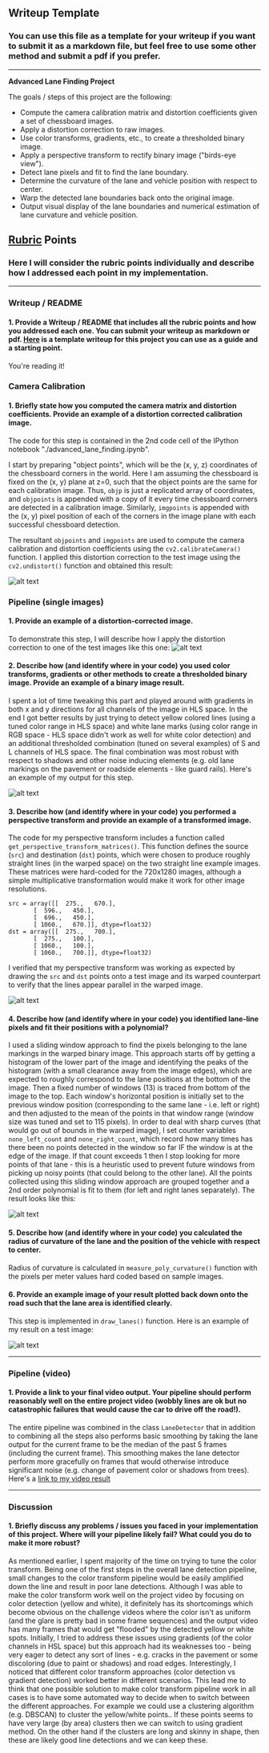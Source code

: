 ## Writeup Template

### You can use this file as a template for your writeup if you want to submit it as a markdown file, but feel free to use some other method and submit a pdf if you prefer.

---

**Advanced Lane Finding Project**

The goals / steps of this project are the following:

* Compute the camera calibration matrix and distortion coefficients given a set of chessboard images.
* Apply a distortion correction to raw images.
* Use color transforms, gradients, etc., to create a thresholded binary image.
* Apply a perspective transform to rectify binary image ("birds-eye view").
* Detect lane pixels and fit to find the lane boundary.
* Determine the curvature of the lane and vehicle position with respect to center.
* Warp the detected lane boundaries back onto the original image.
* Output visual display of the lane boundaries and numerical estimation of lane curvature and vehicle position.

[//]: # (Image References)

[image1]: ./test_images/test1.jpg "Road Transformed"
[image2]: ./output_images/undistort_test1.jpg "Undistorted"
[image3]: ./output_images/binary_combo_test1.jpg "Binary Example"
[image4]: ./output_images/warped_straight_lines2.jpg "Warp Example"
[image5]: ./output_images/color_fit_lines_test1.jpg "Fit Visual"
[image6]: ./output_images/example_output_test1.jpg "Output"
[video1]: ./output_videos/project_video_with_lanes.mp4 "Video"

## [Rubric](https://review.udacity.com/#!/rubrics/571/view) Points

### Here I will consider the rubric points individually and describe how I addressed each point in my implementation.  

---

### Writeup / README

#### 1. Provide a Writeup / README that includes all the rubric points and how you addressed each one.  You can submit your writeup as markdown or pdf.  [Here](https://github.com/udacity/CarND-Advanced-Lane-Lines/blob/master/writeup_template.md) is a template writeup for this project you can use as a guide and a starting point.  

You're reading it!

### Camera Calibration

#### 1. Briefly state how you computed the camera matrix and distortion coefficients. Provide an example of a distortion corrected calibration image.

The code for this step is contained in the 2nd code cell of the IPython notebook "./advanced_lane_finding.ipynb".

I start by preparing "object points", which will be the (x, y, z) coordinates of the chessboard corners in the world. Here I am assuming the chessboard is fixed on the (x, y) plane at z=0, such that the object points are the same for each calibration image.  Thus, `objp` is just a replicated array of coordinates, and `objpoints` is appended with a copy of it every time chessboard corners are detected in a calibration image.  Similarly, `imgpoints` is appended with the (x, y) pixel position of each of the corners in the image plane with each successful chessboard detection.  

The resultant `objpoints` and `imgpoints` are used to compute the camera calibration and distortion coefficients using the `cv2.calibrateCamera()` function.  I applied this distortion correction to the test image using the `cv2.undistort()` function and obtained this result: 

![alt text][image2]

### Pipeline (single images)

#### 1. Provide an example of a distortion-corrected image.

To demonstrate this step, I will describe how I apply the distortion correction to one of the test images like this one:
![alt text][image1]

#### 2. Describe how (and identify where in your code) you used color transforms, gradients or other methods to create a thresholded binary image.  Provide an example of a binary image result.

I spent a lot of time tweaking this part and played around with gradients in both x and y directions for all channels of the image in HLS space. In the end I got better results by just trying to detect yellow colored lines (using a tuned color range in HLS space) and white lane marks (using color range in RGB space - HLS space didn't work as well for white color detection) and an additional thresholded combination (tuned on several examples) of S and L channels of HLS space.
The final combination was most robust with respect to shadows and other noise inducing elements (e.g. old lane markings on the pavement or roadside elements - like guard rails).
Here's an example of my output for this step.

![alt text][image3]

#### 3. Describe how (and identify where in your code) you performed a perspective transform and provide an example of a transformed image.

The code for my perspective transform includes a function called `get_perspective_transform_matrices()`.  This function defines the source (`src`) and destination (`dst`) points, which were chosen to produce roughly straight lines (in the warped space) on the two straight line example images. These matrices were hard-coded for the 720x1280 images, although a simple multiplicative transformation would make it work for other image resolutions.

```
src = array([[  275.,   670.],
       [  596.,   450.],
       [  696.,   450.],
       [ 1060.,   670.]], dtype=float32)
dst = array([[  275.,   700.],
       [  275.,   100.],
       [ 1060.,   100.],
       [ 1060.,   700.]], dtype=float32)
```
I verified that my perspective transform was working as expected by drawing the `src` and `dst` points onto a test image and its warped counterpart to verify that the lines appear parallel in the warped image.

![alt text][image4]

#### 4. Describe how (and identify where in your code) you identified lane-line pixels and fit their positions with a polynomial?

I used a sliding window approach to find the pixels belonging to the lane markings in the warped binary image. This approach starts off by getting a histogram of the lower part of the image and identifying the peaks of the histogram (with a small clearance away from the image edges), which are expected to roughly correspond to the lane positions at the bottom of the image. Then a fixed number of windows (13) is traced from bottom of the image to the top. Each window's horizontal position is initially set to the previous window position (corresponding to the same lane - i.e. left or right) and then adjusted to the mean of the points in that window range (window size was tuned and set to 115 pixels). In order to deal with sharp curves (that would go out of bounds in the warped image), I set counter variables `none_left_count` and `none_right_count`, which record how many times has there been no points detected in the window so far IF the window is at the edge of the image. If that count exceeds 1 then I stop looking for more points of that lane - this is a heuristic used to prevent future windows from picking up noisy points (that could belong to the other lane).
All the points collected using this sliding window approach are grouped together and a 2nd order polynomial is fit to them (for left and right lanes separately). The result looks like this:

![alt text][image5]

#### 5. Describe how (and identify where in your code) you calculated the radius of curvature of the lane and the position of the vehicle with respect to center.

Radius of curvature is calculated in `measure_poly_curvature()` function with the pixels per meter values hard coded based on sample images.


#### 6. Provide an example image of your result plotted back down onto the road such that the lane area is identified clearly.

This step is implemented in `draw_lanes()` function. Here is an example of my result on a test image:

![alt text][image6]

---

### Pipeline (video)

#### 1. Provide a link to your final video output.  Your pipeline should perform reasonably well on the entire project video (wobbly lines are ok but no catastrophic failures that would cause the car to drive off the road!).

The entire pipeline was combined in the class `LaneDetector` that in addition to combining all the steps also performs basic smoothing by taking the lane output for the current frame to be the median of the past 5 frames (including the current frame). This smoothing makes the lane detector perform more gracefully on frames that would otherwise introduce significant noise (e.g. change of pavement color or shadows from trees).
Here's a [link to my video result](./output_videos/project_video_with_lanes.mp4)

---

### Discussion

#### 1. Briefly discuss any problems / issues you faced in your implementation of this project.  Where will your pipeline likely fail?  What could you do to make it more robust?

As mentioned earlier, I spent majority of the time on trying to tune the color transform. Being one of the first steps in the overall lane detection pipeline, small changes to the color transform pipeline would be easily amplified down the line and result in poor lane detections. Although I was able to make the color transform work well on the project video by focusing on color detection (yellow and white), it definitely has its shortcomings which become obvious on the challenge videos where the color isn't as uniform (and the glare is pretty bad in some frame sequences) and the output video has many frames that would get "flooded" by the detected yellow or white spots. Initially, I tried to address these issues using gradients (of the color channels in HSL space) but this approach had its weaknesses too - being very eager to detect any sort of lines - e.g. cracks in the pavement or some discoloring (due to paint or shadows) and road edges.
Interestingly, I noticed that different color transform approaches (color detection vs gradient detection) worked better in different scenarios. This lead me to think that one possible solution to make color transform pipeline work in all cases is to have some automated way to decide when to switch between the different approaches. For example we could use a clustering algorithm (e.g. DBSCAN) to cluster the yellow/white points.. If these points seems to have very large (by area) clusters then we can switch to using gradient method. On the other hand if the clusters are long and skinny in shape, then these are likely good line detections and we can keep these.
